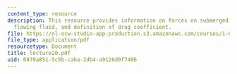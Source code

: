 ```yaml
---
content_type: resource
description: This resource provides information on forces on submerged bodies in a
  flowing fluid, and definition of drag coefficient.
file: https://ol-ocw-studio-app-production.s3.amazonaws.com/courses/1-060-engineering-mechanics-ii-spring-2006/0879a8515c5bcaba2db4a9128d0f7406_lecture20.pdf
file_type: application/pdf
resourcetype: Document
title: lecture20.pdf
uid: 0879a851-5c5b-caba-2db4-a9128d0f7406
---
```

